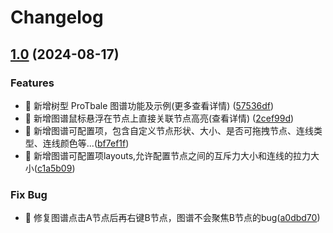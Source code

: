 # Changelog

## [1.0](https://github.com/lw123lw/Geeker-Admin-JS/releases/tag/V1.0) (2024-08-17)

### Features

- 🚀 新增树型 ProTbale 图谱功能及示例(更多查看详情) ([57536df](https://gitee.com/haimashale/geeker-admin-js/tree/00c0d76ed2c6008cf0a7f5b4ba75e69c565c64c3))
- 🚀 新增图谱鼠标悬浮在节点上直接关联节点高亮(查看详情) ([2cef99d](https://gitee.com/haimashale/geeker-admin-js/commit/2cef99d3862ffd7503fab1cdc40feb1d41e80321))
- 🚀 新增图谱可配置项，包含自定义节点形状、大小、是否可拖拽节点、连线类型、连线颜色等...([bf7ef1f](https://gitee.com/haimashale/geeker-admin-js/commit/bf7ef1f9a4ef080f15fd64d780b1b7658447c1e1))
- 🚀 新增图谱可配置项layouts,允许配置节点之间的互斥力大小和连线的拉力大小([c1a5b09](https://gitee.com/haimashale/geeker-admin-js/commit/c1a5b09456d9f6d681e0a228c1836f134d5572db))

### Fix Bug

- 🧩 修复图谱点击A节点后再右键B节点，图谱不会聚焦B节点的bug([a0dbd70](https://gitee.com/haimashale/geeker-admin-js/tree/a0dbd70f52800c6a7bd55e055d573af195a1b814/))
